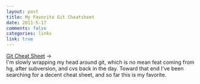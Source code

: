 ```yaml
--- 
layout: post
title: My Favorite Git Cheatsheet
date: 2011-5-17
comments: false
categories: links
link: true
---
```

<a title="Git Cheat Sheet" href="http://zrusin.blogspot.com/2007/09/git-cheat-sheet.html">Git Cheat Sheet</a> →<br /> I'm slowly wrapping my head around git, which is no mean feat coming from hg, after subversion, and cvs back in the day. Toward that end I've been searching for a decent cheat sheet, and so far this is my favorite.

&nbsp;
